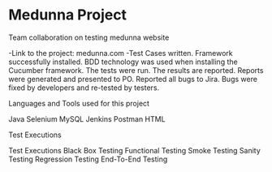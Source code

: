 # Medunna Project

Team collaboration on testing medunna website

-Link to the project: medunna.com
-Test Cases written.
Framework successfully installed.
BDD technology was used when installing the Cucumber framework.
The tests were run. The results are reported.
Reports were generated and presented to PO.
Reported all bugs to Jira.
Bugs were fixed by developers and re-tested by testers.

Languages and Tools used for this project

Java
Selenium
MySQL
Jenkins
Postman
HTML

Test Executions

Test Executions
Black Box Testing
Functional Testing
Smoke Testing
Sanity Testing
Regression Testing
End-To-End Testing

